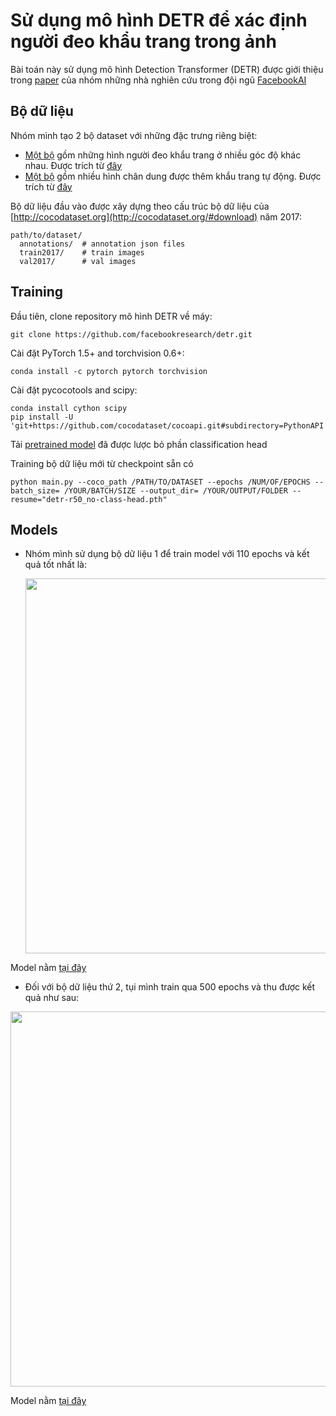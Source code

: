 # Sử dụng mô hình DETR để xác định người đeo khẩu trang trong ảnh 

Bài toán này sử dụng mô hình Detection Transformer (DETR) được giới thiệu trong [paper](https://arxiv.org/pdf/2005.12872.pdf) của nhóm những nhà nghiên cứu trong đội ngũ [FacebookAI](https://ai.facebook.com/research/publications/end-to-end-object-detection-with-transformers)

## Bộ dữ liệu

Nhóm mình tạo 2 bộ dataset với những đặc trưng riêng biệt: 
 - [Một bộ](https://drive.google.com/drive/folders/1XUR4ci88ABahff3TOxoT9GuxbjP7NwCq?usp=sharing) gồm những hình người đeo khẩu trang ở nhiều góc độ khác nhau. Được trích từ [đây](https://www.kaggle.com/andrewmvd/face-mask-detection)
 - [Một bộ](https://drive.google.com/drive/folders/1i0aN3Si202GC6c08WJGYs3GKIJNUB-dY?usp=sharing) gồm nhiều hình chân dung được thêm khẩu trang tự động. Được trích từ [đây](https://www.pyimagesearch.com/2020/05/04/covid-19-face-mask-detector-with-opencv-keras-tensorflow-and-deep-learning/)

Bộ dữ liệu đầu vào được xây dựng theo cấu trúc bộ dữ liệu của [http://cocodataset.org](http://cocodataset.org/#download) năm 2017:
```
path/to/dataset/
  annotations/  # annotation json files
  train2017/    # train images
  val2017/      # val images
```


## Training



Đầu tiên, clone repository mô hình DETR về máy:
```
git clone https://github.com/facebookresearch/detr.git
```
Cài đặt PyTorch 1.5+ and torchvision 0.6+:
```
conda install -c pytorch pytorch torchvision
```
Cài đặt pycocotools and scipy:
```
conda install cython scipy
pip install -U 'git+https://github.com/cocodataset/cocoapi.git#subdirectory=PythonAPI'
```
Tải [pretrained model](https://drive.google.com/file/d/1LOjGPqkPvBUWLjF_gQsU9Kt0n_QB9uvq/view?usp=sharing) đã được lược bỏ phần classification head

Training bộ dữ liệu mới từ checkpoint sẵn có
```
python main.py --coco_path /PATH/TO/DATASET --epochs /NUM/OF/EPOCHS --batch_size= /YOUR/BATCH/SIZE --output_dir= /YOUR/OUTPUT/FOLDER --resume="detr-r50_no-class-head.pth"
```

## Models


- Nhóm mình sử dụng bộ dữ liệu 1 để train model với 110 epochs và kết quả tốt nhất là:

  <img src="https://i.ibb.co/CK7h4Rm/dataset11.png" width="600">

Model nằm [tại đây](https://drive.google.com/file/d/1-A8NHy1i669uHmgjeGDN1V_0Vyu9mHcF/view?usp=sharing)


- Đối với bộ dữ liệu thứ 2, tụi mình train qua 500 epochs và thu được kết quả như sau:

 <img src="https://i.ibb.co/rpG0bTX/dataset1.png" width="600">

Model nằm [tại đây](https://drive.google.com/file/d/1-cIrb326EOhvPYltzN8Kjab_JNCCq6pn/view?usp=sharing)

